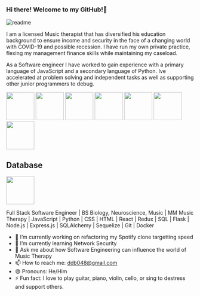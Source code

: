 ### Hi there! Welcome to my GitHub!👋


![readme](https://user-images.githubusercontent.com/106298312/206545688-822a2457-c867-47f5-8d4f-a730ea397529.gif)


I am a licensed Music therapist that has diversified his education background to ensure income and security in the face of a changing world with COVID-19 and possible recession.  I have run my own private practice, flexing my management finance skills while maintaining my caseload.

As a Software engineer I have worked to gain experience with a primary language of JavaScript and a secondary language of Python.  Ive accelerated at problem solving and independent tasks as well as supporting other junior programmers to debug.


[<img src="https://user-images.githubusercontent.com/105324675/190725431-5033a82c-51ff-4a9a-b9ff-48ad606a2a5e.svg" width="75" height="75">](https://www.javascript.com/) [<img src="https://user-images.githubusercontent.com/105324675/190726531-63e5fa0c-5e9a-4e12-a4df-ac578bdfefb3.svg" width="75" height="75">](https://whatwg.org/) [<img src="https://user-images.githubusercontent.com/105324675/190727242-21af03e1-b793-4257-bdc5-14996fb8da63.svg" width="75" height="75">](https://www.css3.com/) [<img src="https://user-images.githubusercontent.com/105324675/190727472-da7d5a51-ef2e-4f71-b90c-333debd2d147.svg" width="75" height="75">](https://reactjs.org/) [<img src="https://user-images.githubusercontent.com/105324675/190727697-f61e28b7-1597-4be0-9dc4-dbc443790f86.svg" width="75" height="75">](https://redux.js.org/) [<img src="https://user-images.githubusercontent.com/105324675/190729715-5aeed1a2-0914-413e-ac4b-de23aa7ed802.svg" width="75" height="75">](https://nodejs.org/en) [<img src="https://user-images.githubusercontent.com/105324675/190729918-773ddf18-90d3-4d52-aa81-c02731d413bf.svg" width="75" height="75">](https://www.npmjs.com/)


## Database
[<img src="https://user-images.githubusercontent.com/105324675/190727354-8f322958-5b34-4c96-b052-358d06d0d9ef.svg" width="75" height="75">](https://www.postgresql.org)

Full Stack Software Engineer | BS Biology, Neuroscience, Music | MM Music Therapy | JavaScript | Python | CSS | HTML | React | Redux | SQL | Flask | Node.js | Express.js | SQLAlchemy | Sequelize | Git | Docker

- 🔭 I’m currently working on refactoring my Spotify clone targetting speed
- 🌱 I’m currently learning Network Security
- 💬 Ask me about how Software Engineering can influence the world of Music Therapy
- 📫 How to reach me: ddb048@gmail.com
- 😄 Pronouns: He/Him
- ⚡ Fun fact: I love to play guitar, piano, violin, cello, or sing to destress and support others.

<!--
**ddb048/ddb048** is a ✨ _special_ ✨ repository because its `README.md` (this file) appears on your GitHub profile.

Here are some ideas to get you started:


-->
